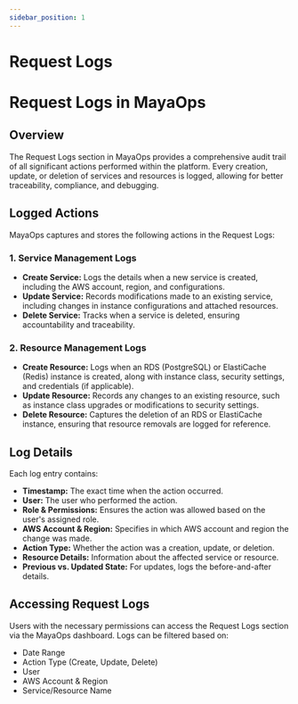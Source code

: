 ```yaml
---
sidebar_position: 1
---
```


# Request Logs

# Request Logs in MayaOps

## Overview
The Request Logs section in MayaOps provides a comprehensive audit trail of all significant actions performed within the platform. Every creation, update, or deletion of services and resources is logged, allowing for better traceability, compliance, and debugging.

## Logged Actions
MayaOps captures and stores the following actions in the Request Logs:

### 1. Service Management Logs
* **Create Service:** Logs the details when a new service is created, including the AWS account, region, and configurations.
* **Update Service:** Records modifications made to an existing service, including changes in instance configurations and attached resources.
* **Delete Service:** Tracks when a service is deleted, ensuring accountability and traceability.

### 2. Resource Management Logs
* **Create Resource:** Logs when an RDS (PostgreSQL) or ElastiCache (Redis) instance is created, along with instance class, security settings, and credentials (if applicable).
* **Update Resource:** Records any changes to an existing resource, such as instance class upgrades or modifications to security settings.
* **Delete Resource:** Captures the deletion of an RDS or ElastiCache instance, ensuring that resource removals are logged for reference.

## Log Details
Each log entry contains:
* **Timestamp:** The exact time when the action occurred.
* **User:** The user who performed the action.
* **Role & Permissions:** Ensures the action was allowed based on the user's assigned role.
* **AWS Account & Region:** Specifies in which AWS account and region the change was made.
* **Action Type:** Whether the action was a creation, update, or deletion.
* **Resource Details:** Information about the affected service or resource.
* **Previous vs. Updated State:** For updates, logs the before-and-after details.

## Accessing Request Logs
Users with the necessary permissions can access the Request Logs section via the MayaOps dashboard. Logs can be filtered based on:
* Date Range
* Action Type (Create, Update, Delete)
* User
* AWS Account & Region
* Service/Resource Name